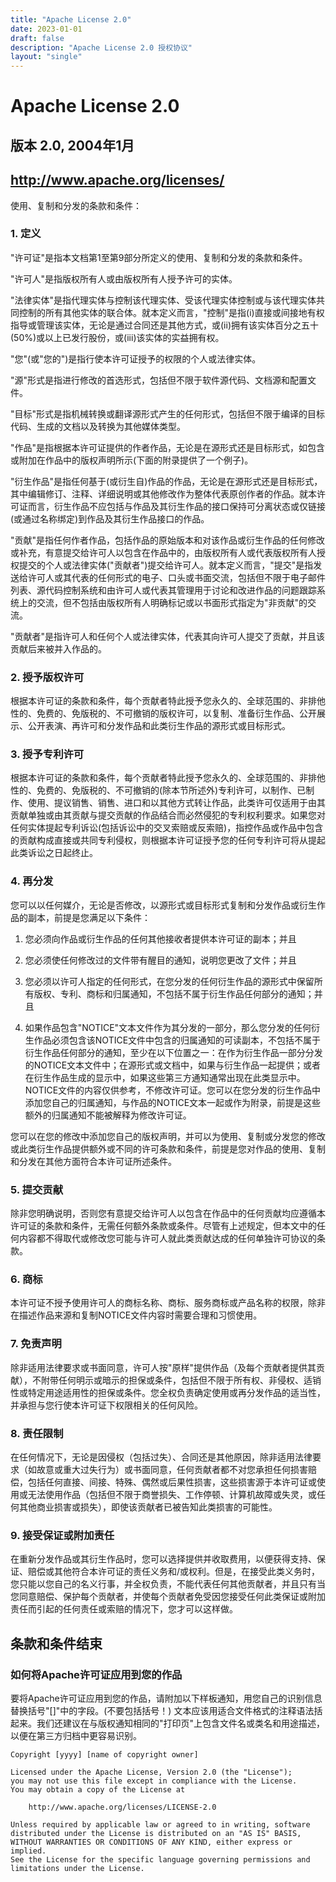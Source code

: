 ```yaml
---
title: "Apache License 2.0"
date: 2023-01-01
draft: false
description: "Apache License 2.0 授权协议"
layout: "single"
---
```


# Apache License 2.0

## 版本 2.0, 2004年1月

## http://www.apache.org/licenses/

使用、复制和分发的条款和条件：

### 1. 定义

"许可证"是指本文档第1至第9部分所定义的使用、复制和分发的条款和条件。

"许可人"是指版权所有人或由版权所有人授予许可的实体。

"法律实体"是指代理实体与控制该代理实体、受该代理实体控制或与该代理实体共同控制的所有其他实体的联合体。就本定义而言，"控制"是指(i)直接或间接地有权指导或管理该实体，无论是通过合同还是其他方式，或(ii)拥有该实体百分之五十(50%)或以上已发行股份，或(iii)该实体的实益拥有权。

"您"(或"您的")是指行使本许可证授予的权限的个人或法律实体。

"源"形式是指进行修改的首选形式，包括但不限于软件源代码、文档源和配置文件。

"目标"形式是指机械转换或翻译源形式产生的任何形式，包括但不限于编译的目标代码、生成的文档以及转换为其他媒体类型。

"作品"是指根据本许可证提供的作者作品，无论是在源形式还是目标形式，如包含或附加在作品中的版权声明所示(下面的附录提供了一个例子)。

"衍生作品"是指任何基于(或衍生自)作品的作品，无论是在源形式还是目标形式，其中编辑修订、注释、详细说明或其他修改作为整体代表原创作者的作品。就本许可证而言，衍生作品不应包括与作品及其衍生作品的接口保持可分离状态或仅链接(或通过名称绑定)到作品及其衍生作品接口的作品。

"贡献"是指任何作者作品，包括作品的原始版本和对该作品或衍生作品的任何修改或补充，有意提交给许可人以包含在作品中的，由版权所有人或代表版权所有人授权提交的个人或法律实体("贡献者")提交给许可人。就本定义而言，"提交"是指发送给许可人或其代表的任何形式的电子、口头或书面交流，包括但不限于电子邮件列表、源代码控制系统和由许可人或代表其管理用于讨论和改进作品的问题跟踪系统上的交流，但不包括由版权所有人明确标记或以书面形式指定为"非贡献"的交流。

"贡献者"是指许可人和任何个人或法律实体，代表其向许可人提交了贡献，并且该贡献后来被并入作品的。

### 2. 授予版权许可

根据本许可证的条款和条件，每个贡献者特此授予您永久的、全球范围的、非排他性的、免费的、免版税的、不可撤销的版权许可，以复制、准备衍生作品、公开展示、公开表演、再许可和分发作品和此类衍生作品的源形式或目标形式。

### 3. 授予专利许可

根据本许可证的条款和条件，每个贡献者特此授予您永久的、全球范围的、非排他性的、免费的、免版税的、不可撤销的(除本节所述外)专利许可，以制作、已制作、使用、提议销售、销售、进口和以其他方式转让作品，此类许可仅适用于由其贡献单独或由其贡献与提交贡献的作品结合而必然侵犯的专利权利要求。如果您对任何实体提起专利诉讼(包括诉讼中的交叉索赔或反索赔)，指控作品或作品中包含的贡献构成直接或共同专利侵权，则根据本许可证授予您的任何专利许可将从提起此类诉讼之日起终止。

### 4. 再分发

您可以以任何媒介，无论是否修改，以源形式或目标形式复制和分发作品或衍生作品的副本，前提是您满足以下条件：

1. 您必须向作品或衍生作品的任何其他接收者提供本许可证的副本；并且

2. 您必须使任何修改过的文件带有醒目的通知，说明您更改了文件；并且

3. 您必须以许可人指定的任何形式，在您分发的任何衍生作品的源形式中保留所有版权、专利、商标和归属通知，不包括不属于衍生作品任何部分的通知；并且

4. 如果作品包含"NOTICE"文本文件作为其分发的一部分，那么您分发的任何衍生作品必须包含该NOTICE文件中包含的归属通知的可读副本，不包括不属于衍生作品任何部分的通知，至少在以下位置之一：在作为衍生作品一部分分发的NOTICE文本文件中；在源形式或文档中，如果与衍生作品一起提供；或者在衍生作品生成的显示中，如果这些第三方通知通常出现在此类显示中。NOTICE文件的内容仅供参考，不修改许可证。您可以在您分发的衍生作品中添加您自己的归属通知，与作品的NOTICE文本一起或作为附录，前提是这些额外的归属通知不能被解释为修改许可证。

您可以在您的修改中添加您自己的版权声明，并可以为使用、复制或分发您的修改或此类衍生作品提供额外或不同的许可条款和条件，前提是您对作品的使用、复制和分发在其他方面符合本许可证所述条件。

### 5. 提交贡献

除非您明确说明，否则您有意提交给许可人以包含在作品中的任何贡献均应遵循本许可证的条款和条件，无需任何额外条款或条件。尽管有上述规定，但本文中的任何内容都不得取代或修改您可能与许可人就此类贡献达成的任何单独许可协议的条款。

### 6. 商标

本许可证不授予使用许可人的商标名称、商标、服务商标或产品名称的权限，除非在描述作品来源和复制NOTICE文件内容时需要合理和习惯使用。

### 7. 免责声明

除非适用法律要求或书面同意，许可人按"原样"提供作品（及每个贡献者提供其贡献），不附带任何明示或暗示的担保或条件，包括但不限于所有权、非侵权、适销性或特定用途适用性的担保或条件。您全权负责确定使用或再分发作品的适当性，并承担与您行使本许可证下权限相关的任何风险。

### 8. 责任限制

在任何情况下，无论是因侵权（包括过失）、合同还是其他原因，除非适用法律要求（如故意或重大过失行为）或书面同意，任何贡献者都不对您承担任何损害赔偿，包括任何直接、间接、特殊、偶然或后果性损害，这些损害源于本许可证或使用或无法使用作品（包括但不限于商誉损失、工作停顿、计算机故障或失灵，或任何其他商业损害或损失），即使该贡献者已被告知此类损害的可能性。

### 9. 接受保证或附加责任

在重新分发作品或其衍生作品时，您可以选择提供并收取费用，以便获得支持、保证、赔偿或其他符合本许可证的责任义务和/或权利。但是，在接受此类义务时，您只能以您自己的名义行事，并全权负责，不能代表任何其他贡献者，并且只有当您同意赔偿、保护每个贡献者，并使每个贡献者免受因您接受任何此类保证或附加责任而引起的任何责任或索赔的情况下，您才可以这样做。

## 条款和条件结束

### 如何将Apache许可证应用到您的作品

要将Apache许可证应用到您的作品，请附加以下样板通知，用您自己的识别信息替换括号"[]"中的字段。(不要包括括号！) 文本应该用适合文件格式的注释语法括起来。我们还建议在与版权通知相同的"打印页"上包含文件名或类名和用途描述，以便在第三方归档中更容易识别。

```
Copyright [yyyy] [name of copyright owner]

Licensed under the Apache License, Version 2.0 (the "License");
you may not use this file except in compliance with the License.
You may obtain a copy of the License at

    http://www.apache.org/licenses/LICENSE-2.0

Unless required by applicable law or agreed to in writing, software
distributed under the License is distributed on an "AS IS" BASIS,
WITHOUT WARRANTIES OR CONDITIONS OF ANY KIND, either express or implied.
See the License for the specific language governing permissions and
limitations under the License.
``` 